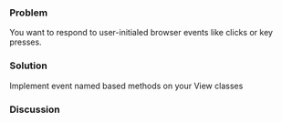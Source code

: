 ### Problem
You want to respond to user-initialed browser events like clicks or key presses.

### Solution
Implement event named based methods on your View classes

### Discussion
